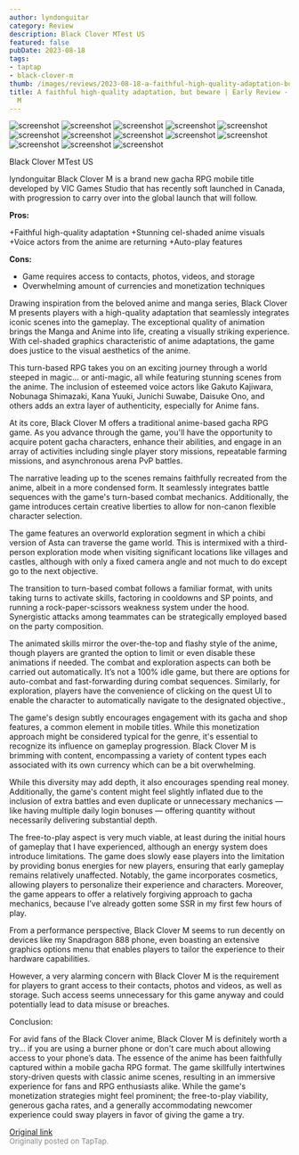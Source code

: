 ```yaml
---
author: lyndonguitar
category: Review
description: Black Clover MTest US
featured: false
pubDate: 2023-08-18
tags:
- taptap
- black-clover-m
thumb: /images/reviews/2023-08-18-a-faithful-high-quality-adaptation-but-beware--early-review---black-clover-m-0.avif
title: A faithful high-quality adaptation, but beware | Early Review - Black Clover
  M
---
```


<div class="gallery">
  <img src="/images/reviews/2023-08-18-a-faithful-high-quality-adaptation-but-beware--early-review---black-clover-m-0.avif" alt="screenshot" />
  <img src="/images/reviews/2023-08-18-a-faithful-high-quality-adaptation-but-beware--early-review---black-clover-m-1.avif" alt="screenshot" />
  <img src="/images/reviews/2023-08-18-a-faithful-high-quality-adaptation-but-beware--early-review---black-clover-m-2.avif" alt="screenshot" />
  <img src="/images/reviews/2023-08-18-a-faithful-high-quality-adaptation-but-beware--early-review---black-clover-m-3.avif" alt="screenshot" />
  <img src="/images/reviews/2023-08-18-a-faithful-high-quality-adaptation-but-beware--early-review---black-clover-m-4.avif" alt="screenshot" />
  <img src="/images/reviews/2023-08-18-a-faithful-high-quality-adaptation-but-beware--early-review---black-clover-m-5.avif" alt="screenshot" />
  <img src="/images/reviews/2023-08-18-a-faithful-high-quality-adaptation-but-beware--early-review---black-clover-m-6.avif" alt="screenshot" />
  <img src="/images/reviews/2023-08-18-a-faithful-high-quality-adaptation-but-beware--early-review---black-clover-m-7.avif" alt="screenshot" />
  <img src="/images/reviews/2023-08-18-a-faithful-high-quality-adaptation-but-beware--early-review---black-clover-m-8.avif" alt="screenshot" />
  <img src="/images/reviews/2023-08-18-a-faithful-high-quality-adaptation-but-beware--early-review---black-clover-m-9.avif" alt="screenshot" />
  <img src="/images/reviews/2023-08-18-a-faithful-high-quality-adaptation-but-beware--early-review---black-clover-m-10.avif" alt="screenshot" />
  <img src="/images/reviews/2023-08-18-a-faithful-high-quality-adaptation-but-beware--early-review---black-clover-m-11.avif" alt="screenshot" />
  <img src="/images/reviews/2023-08-18-a-faithful-high-quality-adaptation-but-beware--early-review---black-clover-m-12.avif" alt="screenshot" />
</div>

Black Clover MTest US

lyndonguitar
Black Clover M is a brand new gacha RPG mobile title developed by VIC Games Studio that has recently soft launched in Canada, with progression to carry over into the global launch that will follow.


**Pros:**


+Faithful high-quality adaptation
+Stunning cel-shaded anime visuals
+Voice actors from the anime are returning
+Auto-play features


**Cons:**
- Game requires access to contacts, photos, videos, and storage
- Overwhelming amount of currencies and monetization techniques


Drawing inspiration from the beloved anime and manga series, Black Clover M presents players with a high-quality adaptation that seamlessly integrates iconic scenes into the gameplay. The exceptional quality of animation brings the Manga and Anime into life, creating a visually striking experience. With cel-shaded graphics characteristic of anime adaptations, the game does justice to the visual aesthetics of the anime.

This turn-based RPG takes you on an exciting journey through a world steeped in magic… or anti-magic, all while featuring stunning scenes from the anime. The inclusion of esteemed voice actors like Gakuto Kajiwara, Nobunaga Shimazaki, Kana Yuuki, Junichi Suwabe, Daisuke Ono, and others adds an extra layer of authenticity, especially for Anime fans.

At its core, Black Clover M offers a traditional anime-based gacha RPG game. As you advance through the game, you'll have the opportunity to acquire potent gacha characters, enhance their abilities, and engage in an array of activities including single player story missions, repeatable farming missions, and asynchronous arena PvP battles.

The narrative leading up to the scenes remains faithfully recreated from the anime, albeit in a more condensed form. It seamlessly integrates battle sequences with the game's turn-based combat mechanics. Additionally, the game introduces certain creative liberties to allow for non-canon flexible character selection.

The game features an overworld exploration segment in which a chibi version of Asta can traverse the game world. This is intermixed with a third-person exploration mode when visiting significant locations like villages and castles, although with only a fixed camera angle and not much to do except go to the next objective.

The transition to turn-based combat follows a familiar format, with units taking turns to activate skills, factoring in cooldowns and SP points, and running a rock-paper-scissors weakness system under the hood. Synergistic attacks among teammates can be strategically employed based on the party composition.

The animated skills mirror the over-the-top and flashy style of the anime, though players are granted the option to limit or even disable these animations if needed. The combat and exploration aspects can both be carried out automatically.  It’s not a 100% idle game, but there are options for auto-combat and fast-forwarding during combat sequences. Similarly, for exploration, players have the convenience of clicking on the quest UI to enable the character to automatically navigate to the designated objective.,

The game's design subtly encourages engagement with its gacha and shop features, a common element in mobile titles. While this monetization approach might be considered typical for the genre, it's essential to recognize its influence on gameplay progression. Black Clover M is brimming with content, encompassing a variety of content types each associated with its own currency which can be a bit overwhelming.

While this diversity may add depth, it also encourages spending real money. Additionally, the game's content might feel slightly inflated due to the inclusion of extra battles and even duplicate or unnecessary mechanics — like having multiple daily login bonuses — offering quantity without necessarily delivering substantial depth.

The free-to-play aspect is very much viable, at least during the initial hours of gameplay that I have experienced, although an energy system does introduce limitations. The game does slowly ease players into the limitation by providing bonus energies for new players, ensuring that early gameplay remains relatively unaffected. Notably, the game incorporates cosmetics, allowing players to personalize their experience and characters. Moreover, the game appears to offer a relatively forgiving approach to gacha mechanics, because I’ve already gotten some SSR in my first few hours of play.

From a performance perspective, Black Clover M seems to run decently on devices like my Snapdragon 888 phone, even boasting an extensive graphics options menu that enables players to tailor the experience to their hardware capabilities.

However, a very alarming concern with Black Clover M is the requirement for players to grant access to their contacts, photos and videos, as well as storage. Such access seems unnecessary for this game anyway and could potentially lead to data misuse or breaches.

Conclusion:

For avid fans of the Black Clover anime, Black Clover M is definitely worth a try… if you are using a burner phone or don't care much about allowing access to your phone’s data. The essence of the anime has been faithfully captured within a mobile gacha RPG format. The game skillfully intertwines story-driven quests with classic anime scenes, resulting in an immersive experience for fans and RPG enthusiasts alike. While the game's monetization strategies might feel prominent; the free-to-play viability, generous gacha rates, and a generally accommodating newcomer experience could sway players in favor of giving the game a try.

[Original link](https://www.taptap.io/post/6155373)<br><span style="font-size: 0.95em; color: #888;">Originally posted on TapTap.</span>